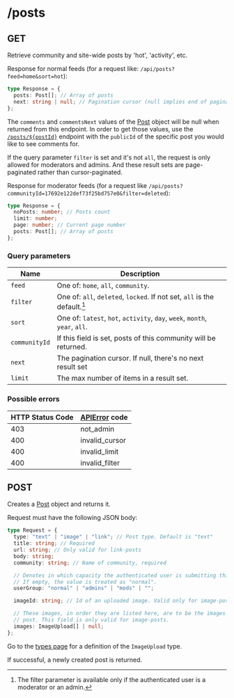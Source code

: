 # /posts

## GET

Retrieve community and site-wide posts by 'hot', 'activity', etc.

Response for normal feeds (for a request like: `/api/posts?feed=home&sort=hot`):

```ts
type Response = {
  posts: Post[]; // Array of posts
  next: string | null; // Pagination cursor (null implies end of pagination)
};
```

The `comments` and `commentsNext` values of the [Post](/api/types#post) object will be null when returned from this endpoint. In order to get those values, use the [`/posts/${postId}`](/api/endpoints/posts/posts-postId) endpoint with the `publicId` of the specific post you would like to see comments for.

If the query parameter `filter` is set and it's not `all`, the request is only allowed for moderators and admins. And these result sets are page-paginated rather than cursor-paginated.

Response for moderator feeds (for a request like `/api/posts?communityId=17692e122def73f25bd757e0&filter=deleted`):

```ts
type Response = {
  noPosts: number; // Posts count
  limit: number;
  page: number; // Current page number
  posts: Post[]; // Array of posts
};
```

### Query parameters

| Name          | Description                                                                 |
| ------------- | --------------------------------------------------------------------------- |
| `feed`        | One of: `home`, `all`, `community`.                                         |
| `filter`      | One of: `all`, `deleted`, `locked`. If not set, `all` is the default.[^1]   |
| `sort`        | One of: `latest`, `hot`, `activity`, `day`, `week`, `month`, `year`, `all`. |
| `communityId` | If this field is set, posts of this community will be returned.             |
| `next`        | The pagination cursor. If null, there's no next result set                  |
| `limit`       | The max number of items in a result set.                                    |

[^1]:
    The filter parameter is available only if the authenticated user is a
    moderator or an admin.

### Possible errors

| HTTP Status Code | [APIError](/api/errors/) code |
| ---------------- | ----------------------------- |
| 403              | not_admin                     |
| 400              | invalid_cursor                |
| 400              | invalid_limit                 |
| 400              | invalid_filter                |

## POST

Creates a [Post](/api/types#post) object and returns it.

Request must have the following JSON body:

```ts
type Request = {
  type: "text" | "image" | "link"; // Post type. Default is "text"
  title: string; // Required
  url: string; // Only valid for link-posts
  body: string;
  community: string; // Name of community, required

  // Denotes in which capacity the authenticated user is submitting this post.
  // If empty, the value is treated as "normal".
  userGroup: "normal" | "admins" | "mods" | "";

  imageId: string; // Id of an uploaded image. Valid only for image-posts. DEPRECATED (use the field below).

  // These images, in order they are listed here, are to be the images of this
  // post. This field is only valid for image-posts.
  images: ImageUpload[] | null;
};
```

Go to the [types page](/api/types#image) for a definition of the `ImageUpload` type.

If successful, a newly created post is returned.
